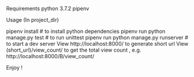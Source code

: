 Requirements
python 3.7.2 
pipenv

Usage
(In project_dir)

pipenv install                             # to install python dependencies
pipenv run python manage.py test           # to run unittest
pipenv run python manage.py runserver      # to start a dev server
View http://localhost:8000/ to generate short url 
View (short_url)/view_count/ to get the total view count , e.g. http://localhost:8000/B/view_count/

Enjoy !
